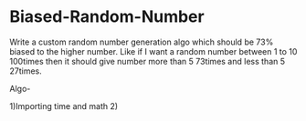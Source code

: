 # Biased-Random-Number

Write a custom random number generation algo which should be 73% biased to the higher number.
Like if I want a random number between 1 to 10 100times then it should give number more than 5 73times and less than 5 27times.

Algo-

1)Importing time and math
2)
